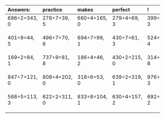| Answers: | practice | makes | perfect | ! |
| :--- | :--- | :--- | :--- | :--- |
| 686÷2=343, 0 | 278÷7=39, 5 | 660÷4=165, 0 | 279÷4=69, 3 | 399÷9=44, 3 | 
|   |   |   |   |   | 
|   |   |   |   |   | 
|   |   |   |   |   | 
| 401÷9=44, 5 | 496÷7=70, 6 | 694÷7=99, 1 | 430÷7=61, 3 | 524÷8=65, 4 | 
|   |   |   |   |   | 
|   |   |   |   |   | 
|   |   |   |   |   | 
| 169÷2=84, 1 | 737÷9=81, 8 | 186÷4=46, 2 | 430÷2=215, 0 | 314÷9=34, 8 | 
|   |   |   |   |   | 
|   |   |   |   |   | 
|   |   |   |   |   | 
| 847÷7=121, 0 | 808÷4=202, 0 | 318÷6=53, 0 | 639÷2=319, 1 | 976÷7=139, 3 | 
|   |   |   |   |   | 
|   |   |   |   |   | 
|   |   |   |   |   | 
| 568÷5=113, 3 | 622÷2=311, 0 | 833÷8=104, 1 | 630÷4=157, 2 | 692÷5=138, 2 | 
|   |   |   |   |   | 
|   |   |   |   |   | 
|   |   |   |   |   | 
